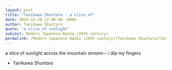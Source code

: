 ```yaml
---
layout: post
title: "Tanikawa Shuntaro - a slice of"
date: 2024-12-28 12:00:00 -0000
author: Tanikawa Shuntaro
quote: "a slice of sunlight"
subject: Modern Japanese Haiku (20th century)
permalink: /Modern Japanese Haiku (20th century)/Tanikawa Shuntaro/Tanikawa Shuntaro - a slice of
---
```


a slice of sunlight
across the mountain stream—
i dip my fingers

- Tanikawa Shuntaro
